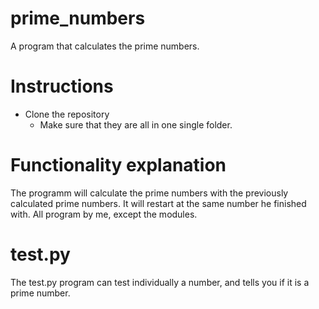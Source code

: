 # prime_numbers
A program that calculates the prime numbers. 

# Instructions
* Clone the repository
  * Make sure that they are all in one single folder. 

# Functionality explanation
The programm will calculate the prime numbers with the previously 
calculated prime numbers. It will restart at the same number he finished with. 
All program by me, except the modules. 

# test.py
The test.py program can test individually a number, and tells you if it is a prime number. 
